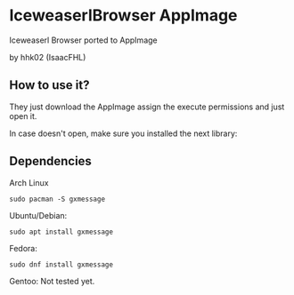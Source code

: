 # IceweaserlBrowser AppImage
Iceweaserl Browser ported to AppImage

by hhk02 (IsaacFHL)

## How to use it?

They just download the AppImage assign the execute permissions and just open it.

In case doesn't open, make sure you installed the next library:

## Dependencies
Arch Linux
```
sudo pacman -S gxmessage
```

Ubuntu/Debian:
```
sudo apt install gxmessage
```

Fedora:
```
sudo dnf install gxmessage
```

Gentoo:
Not tested yet.
